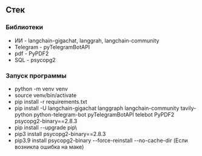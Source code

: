 ## Стек
### Библиотеки
* ИИ - langchain-gigachat, langgrah, langchain-community
* Telegram - pyTelegramBotAPI
* pdf - PyPDF2
* SQL - psycopg2

### Запуск программы

* python -m venv venv
* source venv/bin/activate
* pip install -r requirements.txt
* pip install -U langchain-gigachat langgraph langchain-community tavily-python python-telegram-bot pyTelegramBotAPI telebot PyPDF2 psycopg2-binary==2.8.3 
* pip install --upgrade pip\
* pip3 install psycopg2-binary==2.8.3
* pip3.9 install psycopg2-binary --force-reinstall --no-cache-dir
 (Если возникла ошибка на маке)
